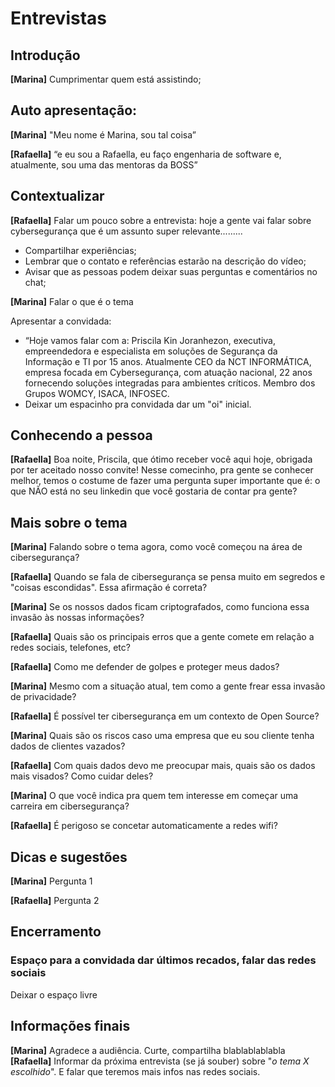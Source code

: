 # Entrevistas
<!-- _Esse roteiro é específico para entrevista. Fiquem a vontade para customizar as perguntas. Sugerimos que, com antecedência, ele seja lido em conjunto e conversado com todas as participantes (entrevistadoras e entrevistadas). Lembrem-se de sempre dar espaço para todos as envolvidas falarem; um jeito de fazer isso é definindo previamente quem fala o quê._  -->

<!-- > Seria interessante falar tudo com o gênero feminino, pois somos uma comunidade que todas as protagonistas são mulheres, além disso estamos falando para outras mulheres da comunidade ou que estão conhecendo e querendo fazer parte. -->

## Introdução 
**[Marina]** Cumprimentar quem está assistindo;

## Auto apresentação:
**[Marina]** "Meu nome é Marina, sou tal coisa” 

**[Rafaella]** “e eu sou a Rafaella, eu faço engenharia de software e, atualmente, sou uma das mentoras da BOSS”

## Contextualizar 
**[Rafaella]** Falar um pouco sobre a entrevista: hoje a gente vai falar sobre cybersegurança que é um assunto super relevante.........
- Compartilhar experiências;
- Lembrar que o contato e referências estarão na descrição do vídeo;
- Avisar que as pessoas podem deixar suas perguntas e comentários no chat;

**[Marina]** Falar o que é o tema

Apresentar a convidada:
- “Hoje vamos falar com a: Priscila Kin Joranhezon, executiva, empreendedora e especialista em soluções de Segurança da Informação e TI por 15 anos. Atualmente CEO da NCT INFORMÁTICA, empresa focada em Cybersegurança, com atuação nacional, 22 anos fornecendo soluções integradas para ambientes críticos. Membro dos Grupos WOMCY, ISACA, INFOSEC.
- Deixar um espacinho pra convidada dar um "oi" inicial.

## Conhecendo a pessoa

**[Rafaella]** Boa noite, Priscila, que ótimo receber você aqui hoje, obrigada por ter aceitado nosso convite! Nesse comecinho, pra gente se conhecer melhor, temos o costume de fazer uma pergunta super importante que é: o que NÃO está no seu linkedin que você gostaria de contar pra gente? 

## Mais sobre o tema
**[Marina]** Falando sobre o tema agora, como você começou na área de cibersegurança?

**[Rafaella]** Quando se fala de cibersegurança se pensa muito em segredos e "coisas escondidas". Essa afirmação é correta?

**[Marina]** Se os nossos dados ficam criptografados, como funciona essa invasão às nossas informações?

**[Rafaella]** Quais são os principais erros que a gente comete em relação a redes sociais, telefones, etc?


**[Rafaella]** Como me defender de golpes e proteger meus dados?

**[Marina]** Mesmo com a situação atual, tem como a gente frear essa invasão de privacidade?

**[Rafaella]** É possível ter cibersegurança em um contexto de Open Source?

**[Marina]** Quais são os riscos caso uma empresa que eu sou cliente tenha dados de clientes vazados?

**[Rafaella]** Com quais dados devo me preocupar mais, quais são os dados mais visados? Como cuidar deles?

**[Marina]** O que você indica pra quem tem interesse em começar uma carreira em cibersegurança?

**[Rafaella]** É perigoso se concetar automaticamente a redes wifi? 

## Dicas e sugestões
**[Marina]** Pergunta 1

**[Rafaella]** Pergunta 2

## Encerramento

### Espaço para a convidada dar últimos recados, falar das redes sociais
Deixar o espaço livre

##  Informações finais

**[Marina]** Agradece a audiência. Curte, compartilha blablablablabla
**[Rafaella]** Informar da próxima entrevista (se já souber) sobre "_o tema X escolhido_". E falar que teremos mais infos nas redes sociais.
